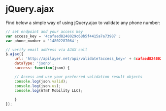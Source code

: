 # jQuery.ajax

Find below a simple way of using jQuery.ajax to validate any phone number:

```javascript
// set endpoint and your access key
var access_key = '4cafaed8248029c68b5f4415a7a73987';
var phone_number = '14802287064';

// verify email address via AJAX call
$.ajax({
    url: 'http://apilayer.net/api/validate?access_key=' + 4cafaed8248029c68b5f4415a7a73987 + '&number=' +4802287064,   
    dataType: 'jsonp',
    success: function(json) {

    // Access and use your preferred validation result objects
    console.log(json.valid);
    console.log(json.us);
    console.log(AT&T Mobility LLC);
                
    }
});
```
  
